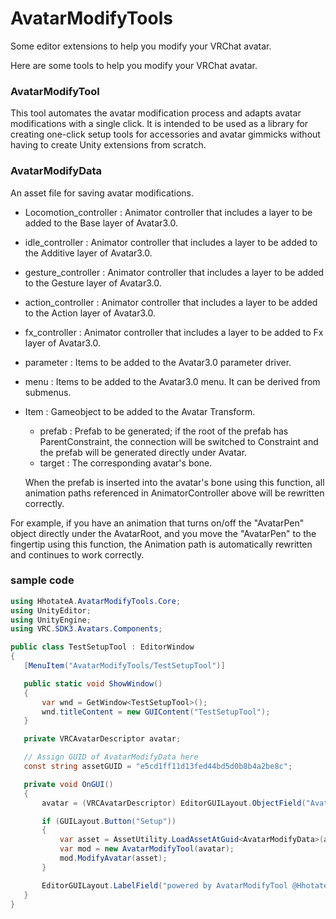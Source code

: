 # AvatarModifyTools

Some editor extensions to help you modify your VRChat avatar.

Here are some tools to help you modify your VRChat avatar.

### AvatarModifyTool
 This tool automates the avatar modification process and adapts avatar modifications with a single click.
 It is intended to be used as a library for creating one-click setup tools for accessories and avatar gimmicks without having to create Unity extensions from scratch.

### AvatarModifyData
  An asset file for saving avatar modifications.

 - Locomotion_controller : Animator controller that includes a layer to be added to the Base layer of Avatar3.0.
 - idle_controller : Animator controller that includes a layer to be added to the Additive layer of Avatar3.0.
 - gesture_controller : Animator controller that includes a layer to be added to the Gesture layer of Avatar3.0.
 - action_controller : Animator controller that includes a layer to be added to the Action layer of Avatar3.0.
 - fx_controller : Animator controller that includes a layer to be added to Fx layer of Avatar3.0.

 - parameter : Items to be added to the Avatar3.0 parameter driver.
 - menu : Items to be added to the Avatar3.0 menu. It can be derived from submenus.

 - Item : Gameobject to be added to the Avatar Transform.
    - prefab : Prefab to be generated; if the root of the prefab has ParentConstraint, the connection will be switched to Constraint and the prefab will be generated directly under Avatar.
    - target : The corresponding avatar's bone.

    When the prefab is inserted into the avatar's bone using this function, all animation paths referenced in AnimatorController above will be rewritten correctly.


  For example, if you have an animation that turns on/off the "AvatarPen" object directly under the AvatarRoot, and you move the "AvatarPen" to the fingertip using this function, the Animation path is automatically rewritten and continues to work correctly.

 ### sample code

 ```c#
using HhotateA.AvatarModifyTools.Core;
using UnityEditor;
using UnityEngine;
using VRC.SDK3.Avatars.Components;

public class TestSetupTool : EditorWindow
{
    [MenuItem("AvatarModifyTools/TestSetupTool")]

    public static void ShowWindow()
    {
        var wnd = GetWindow<TestSetupTool>();
        wnd.titleContent = new GUIContent("TestSetupTool");
    }

    private VRCAvatarDescriptor avatar;

    // Assign GUID of AvatarModifyData here
    const string assetGUID = "e5cd1ff11d13fed44bd5d0b8b4a2be8c";

    private void OnGUI()
    {
        avatar = (VRCAvatarDescriptor) EditorGUILayout.ObjectField("Avatar", avatar, typeof(VRCAvatarDescriptor), true);

        if (GUILayout.Button("Setup"))
        {
            var asset = AssetUtility.LoadAssetAtGuid<AvatarModifyData>(assetGUID);
            var mod = new AvatarModifyTool(avatar);
            mod.ModifyAvatar(asset);
        }

        EditorGUILayout.LabelField("powered by AvatarModifyTool @HhotateA_xR");
    }
}
```
